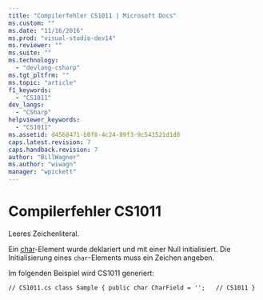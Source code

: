 ```yaml
---
title: "Compilerfehler CS1011 | Microsoft Docs"
ms.custom: ""
ms.date: "11/16/2016"
ms.prod: "visual-studio-dev14"
ms.reviewer: ""
ms.suite: ""
ms.technology: 
  - "devlang-csharp"
ms.tgt_pltfrm: ""
ms.topic: "article"
f1_keywords: 
  - "CS1011"
dev_langs: 
  - "CSharp"
helpviewer_keywords: 
  - "CS1011"
ms.assetid: d4568471-b0f8-4c24-89f3-9c543521d1d8
caps.latest.revision: 7
caps.handback.revision: 7
author: "BillWagner"
ms.author: "wiwagn"
manager: "wpickett"
---
```

# Compilerfehler CS1011
Leeres Zeichenliteral.  
  
 Ein [char](../../csharp/language-reference/keywords/char.md)\-Element wurde deklariert und mit einer Null initialisiert. Die Initialisierung eines `char`\-Elements muss ein Zeichen angeben.  
  
 Im folgenden Beispiel wird CS1011 generiert:  
  
```  
// CS1011.cs class Sample { public char CharField = '';   // CS1011 }  
```